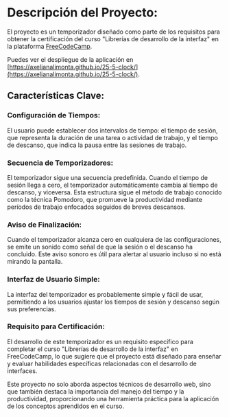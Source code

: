 # Descripción del Proyecto:

El proyecto es un temporizador diseñado como parte de los requisitos para obtener la certificación del curso "Librerías de desarrollo de la interfaz" en la plataforma [FreeCodeCamp](https://www.freecodecamp.org).

Puedes ver el despliegue de la aplicación en [https://axelianalimonta.github.io/25-5-clock/](https://axelianalimonta.github.io/25-5-clock/).

## Características Clave:

### Configuración de Tiempos:
El usuario puede establecer dos intervalos de tiempo: el tiempo de sesión, que representa la duración de una tarea o actividad de trabajo, y el tiempo de descanso, que indica la pausa entre las sesiones de trabajo.

### Secuencia de Temporizadores:
El temporizador sigue una secuencia predefinida. Cuando el tiempo de sesión llega a cero, el temporizador automáticamente cambia al tiempo de descanso, y viceversa. Esta estructura sigue el método de trabajo conocido como la técnica Pomodoro, que promueve la productividad mediante períodos de trabajo enfocados seguidos de breves descansos.

### Aviso de Finalización:
Cuando el temporizador alcanza cero en cualquiera de las configuraciones, se emite un sonido como señal de que la sesión o el descanso ha concluido. Este aviso sonoro es útil para alertar al usuario incluso si no está mirando la pantalla.

### Interfaz de Usuario Simple:
La interfaz del temporizador es probablemente simple y fácil de usar, permitiendo a los usuarios ajustar los tiempos de sesión y descanso según sus preferencias.

### Requisito para Certificación:
El desarrollo de este temporizador es un requisito específico para completar el curso "Librerías de desarrollo de la interfaz" en FreeCodeCamp, lo que sugiere que el proyecto está diseñado para enseñar y evaluar habilidades específicas relacionadas con el desarrollo de interfaces.

Este proyecto no solo aborda aspectos técnicos de desarrollo web, sino que también destaca la importancia del manejo del tiempo y la productividad, proporcionando una herramienta práctica para la aplicación de los conceptos aprendidos en el curso.
